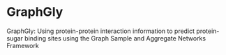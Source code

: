# GraphGly
GraphGly: Using protein-protein interaction information to predict protein-sugar binding sites using the Graph Sample and Aggregate Networks Framework
